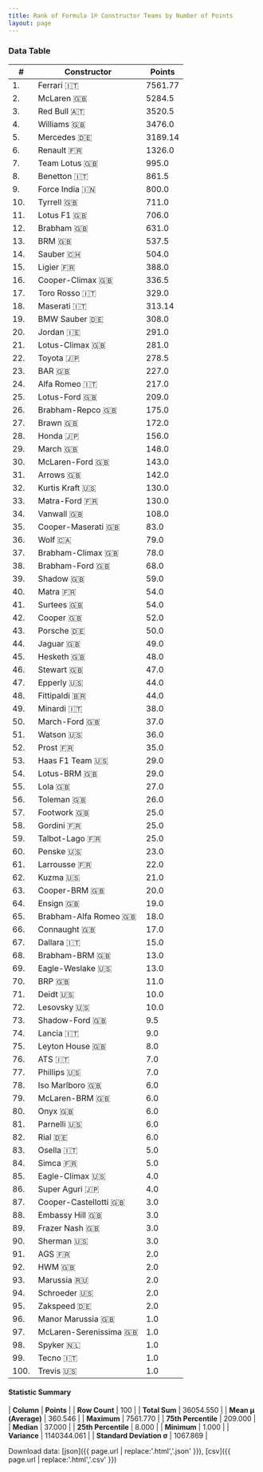 ```yaml
---
title: Rank of Formula 1® Constructor Teams by Number of Points
layout: page
---
```


<canvas id="chart" width="400" height="180"></canvas>
<script>
var data = {
    "datasets": [
        {
            "backgroundColor": [
                "EB212E",
                "E96E30",
                "121D32",
                "EAE4ED",
                "18A19B",
                "FDE139",
                "09630C",
                "73C2FB",
                "F6AFC1",
                "274B72",
                "F6CA46",
                "243F73",
                "144D44",
                "0736A5",
                "0F5DBB",
                "273027",
                "2039C3",
                "C0BEC3",
                "20359D",
                "FFFF01",
                "025839",
                "D70028",
                "FFFFFF",
                "B21827",
                "025839",
                "243F73",
                "E2F833",
                "FFFFFF",
                "E53524",
                "AAAAAA",
                "FFA500",
                "D33949",
                "3FB2B3",
                "336667",
                "1A2446",
                "A3805E",
                "243F73",
                "07316F",
                "FA9B27",
                "888888",
                "888888",
                "273027",
                "DDDDDD",
                "095921",
                "FFFFFF",
                "FFFFFF",
                "DBC75F",
                "888888",
                "1B1D1D",
                "888888",
                "FC8881",
                "0D1773",
                "CF0F18",
                "457439",
                "888888",
                "888888",
                "888888",
                "888888",
                "888888",
                "2077C9",
                "888888",
                "C4333B",
                "888888",
                "888888",
                "888888",
                "888888",
                "888888",
                "888888",
                "1A284B",
                "888888",
                "888888",
                "888888",
                "888888",
                "888888",
                "888888",
                "888888",
                "888888",
                "888888",
                "888888",
                "888888",
                "888888",
                "888888",
                "888888",
                "888888",
                "888888",
                "E30010",
                "888888",
                "888888",
                "888888",
                "888888",
                "888888",
                "888888",
                "5E0A16",
                "888888",
                "888888",
                "5E0A16",
                "888888",
                "FFA500",
                "888888",
                "888888"
            ],
            "borderColor": [
                "16191A",
                "0D1D20",
                "FDCC2F",
                "082957",
                "D7D7D5",
                "424B52",
                "444444",
                "444444",
                "C81625",
                "444444",
                "444444",
                "444444",
                "444444",
                "A17A5D",
                "444444",
                "444444",
                "FC181D",
                "444444",
                "444444",
                "444444",
                "444444",
                "444444",
                "444444",
                "444444",
                "444444",
                "444444",
                "444444",
                "444444",
                "444444",
                "444444",
                "444444",
                "444444",
                "444444",
                "444444",
                "444444",
                "444444",
                "444444",
                "444444",
                "444444",
                "444444",
                "444444",
                "444444",
                "444444",
                "444444",
                "444444",
                "444444",
                "444444",
                "444444",
                "444444",
                "444444",
                "444444",
                "444444",
                "4D4E52",
                "444444",
                "444444",
                "444444",
                "444444",
                "444444",
                "444444",
                "444444",
                "444444",
                "444444",
                "444444",
                "444444",
                "444444",
                "444444",
                "444444",
                "444444",
                "444444",
                "444444",
                "444444",
                "444444",
                "444444",
                "444444",
                "444444",
                "444444",
                "444444",
                "444444",
                "444444",
                "444444",
                "444444",
                "444444",
                "444444",
                "444444",
                "444444",
                "444444",
                "444444",
                "444444",
                "444444",
                "444444",
                "444444",
                "444444",
                "444444",
                "444444",
                "444444",
                "444444",
                "444444",
                "444444",
                "444444",
                "444444"
            ],
            "borderWidth": 1,
            "data": [
                7561.77,
                5284.5,
                3520.5,
                3476.0,
                3189.14,
                1326.0,
                995.0,
                861.5,
                800.0,
                711.0,
                706.0,
                631.0,
                537.5,
                504.0,
                388.0,
                336.5,
                329.0,
                313.14,
                308.0,
                291.0,
                281.0,
                278.5,
                227.0,
                217.0,
                209.0,
                175.0,
                172.0,
                156.0,
                148.0,
                143.0,
                142.0,
                130.0,
                130.0,
                108.0,
                83.0,
                79.0,
                78.0,
                68.0,
                59.0,
                54.0,
                54.0,
                52.0,
                50.0,
                49.0,
                48.0,
                47.0,
                44.0,
                44.0,
                38.0,
                37.0,
                36.0,
                35.0,
                29.0,
                29.0,
                27.0,
                26.0,
                25.0,
                25.0,
                25.0,
                23.0,
                22.0,
                21.0,
                20.0,
                19.0,
                18.0,
                17.0,
                15.0,
                13.0,
                13.0,
                11.0,
                10.0,
                10.0,
                9.5,
                9.0,
                8.0,
                7.0,
                7.0,
                6.0,
                6.0,
                6.0,
                6.0,
                6.0,
                5.0,
                5.0,
                4.0,
                4.0,
                3.0,
                3.0,
                3.0,
                3.0,
                2.0,
                2.0,
                2.0,
                2.0,
                2.0,
                1.0,
                1.0,
                1.0,
                1.0,
                1.0
            ],
            "label": "Points"
        }
    ],
    "labels": [
        "Ferrari",
        "McLaren",
        "Red Bull",
        "Williams",
        "Mercedes",
        "Renault",
        "Team Lotus",
        "Benetton",
        "Force India",
        "Tyrrell",
        "Lotus F1",
        "Brabham",
        "BRM",
        "Sauber",
        "Ligier",
        "Cooper-Climax",
        "Toro Rosso",
        "Maserati",
        "BMW Sauber",
        "Jordan",
        "Lotus-Climax",
        "Toyota",
        "BAR",
        "Alfa Romeo",
        "Lotus-Ford",
        "Brabham-Repco",
        "Brawn",
        "Honda",
        "March",
        "McLaren-Ford",
        "Arrows",
        "Kurtis Kraft",
        "Matra-Ford",
        "Vanwall",
        "Cooper-Maserati",
        "Wolf",
        "Brabham-Climax",
        "Brabham-Ford",
        "Shadow",
        "Matra",
        "Surtees",
        "Cooper",
        "Porsche",
        "Jaguar",
        "Hesketh",
        "Stewart",
        "Epperly",
        "Fittipaldi",
        "Minardi",
        "March-Ford",
        "Watson",
        "Prost",
        "Haas F1 Team",
        "Lotus-BRM",
        "Lola",
        "Toleman",
        "Footwork",
        "Gordini",
        "Talbot-Lago",
        "Penske",
        "Larrousse",
        "Kuzma",
        "Cooper-BRM",
        "Ensign",
        "Brabham-Alfa Romeo",
        "Connaught",
        "Dallara",
        "Brabham-BRM",
        "Eagle-Weslake",
        "BRP",
        "Deidt",
        "Lesovsky",
        "Shadow-Ford",
        "Lancia",
        "Leyton House",
        "ATS",
        "Phillips",
        "Iso Marlboro",
        "McLaren-BRM",
        "Onyx",
        "Parnelli",
        "Rial",
        "Osella",
        "Simca",
        "Eagle-Climax",
        "Super Aguri",
        "Cooper-Castellotti",
        "Embassy Hill",
        "Frazer Nash",
        "Sherman",
        "AGS",
        "HWM",
        "Marussia",
        "Schroeder",
        "Zakspeed",
        "Manor Marussia",
        "McLaren-Serenissima",
        "Spyker",
        "Tecno",
        "Trevis"
    ]
};
var options = {
  legend: {
    display: false
  },
  scales: {
    xAxes: [{
      ticks: {
        beginAtZero: true,
        maxRotation: 180,
        display: window.innerWidth > 800
      }
    }],
    yAxes: [{
      ticks: {
        beginAtZero: true
      }
    }]
  },
  onResize: function(chart, size) {
    chart.options.scales.xAxes[0].ticks.display = size.width > 800;
  }
};
var chart = new Chart("chart", {
    data: data,
    type: 'bar',
    options: options
});
</script>



### Data Table

| # | Constructor | Points |
|--|--|--|
| 1. | Ferrari 🇮🇹 | 7561.77 |
| 2. | McLaren 🇬🇧 | 5284.5 |
| 3. | Red Bull 🇦🇹 | 3520.5 |
| 4. | Williams 🇬🇧 | 3476.0 |
| 5. | Mercedes 🇩🇪 | 3189.14 |
| 6. | Renault 🇫🇷 | 1326.0 |
| 7. | Team Lotus 🇬🇧 | 995.0 |
| 8. | Benetton 🇮🇹 | 861.5 |
| 9. | Force India 🇮🇳 | 800.0 |
| 10. | Tyrrell 🇬🇧 | 711.0 |
| 11. | Lotus F1 🇬🇧 | 706.0 |
| 12. | Brabham 🇬🇧 | 631.0 |
| 13. | BRM 🇬🇧 | 537.5 |
| 14. | Sauber 🇨🇭 | 504.0 |
| 15. | Ligier 🇫🇷 | 388.0 |
| 16. | Cooper-Climax 🇬🇧 | 336.5 |
| 17. | Toro Rosso 🇮🇹 | 329.0 |
| 18. | Maserati 🇮🇹 | 313.14 |
| 19. | BMW Sauber 🇩🇪 | 308.0 |
| 20. | Jordan 🇮🇪 | 291.0 |
| 21. | Lotus-Climax 🇬🇧 | 281.0 |
| 22. | Toyota 🇯🇵 | 278.5 |
| 23. | BAR 🇬🇧 | 227.0 |
| 24. | Alfa Romeo 🇮🇹 | 217.0 |
| 25. | Lotus-Ford 🇬🇧 | 209.0 |
| 26. | Brabham-Repco 🇬🇧 | 175.0 |
| 27. | Brawn 🇬🇧 | 172.0 |
| 28. | Honda 🇯🇵 | 156.0 |
| 29. | March 🇬🇧 | 148.0 |
| 30. | McLaren-Ford 🇬🇧 | 143.0 |
| 31. | Arrows 🇬🇧 | 142.0 |
| 32. | Kurtis Kraft 🇺🇸 | 130.0 |
| 33. | Matra-Ford 🇫🇷 | 130.0 |
| 34. | Vanwall 🇬🇧 | 108.0 |
| 35. | Cooper-Maserati 🇬🇧 | 83.0 |
| 36. | Wolf 🇨🇦 | 79.0 |
| 37. | Brabham-Climax 🇬🇧 | 78.0 |
| 38. | Brabham-Ford 🇬🇧 | 68.0 |
| 39. | Shadow 🇬🇧 | 59.0 |
| 40. | Matra 🇫🇷 | 54.0 |
| 41. | Surtees 🇬🇧 | 54.0 |
| 42. | Cooper 🇬🇧 | 52.0 |
| 43. | Porsche 🇩🇪 | 50.0 |
| 44. | Jaguar 🇬🇧 | 49.0 |
| 45. | Hesketh 🇬🇧 | 48.0 |
| 46. | Stewart 🇬🇧 | 47.0 |
| 47. | Epperly 🇺🇸 | 44.0 |
| 48. | Fittipaldi 🇧🇷 | 44.0 |
| 49. | Minardi 🇮🇹 | 38.0 |
| 50. | March-Ford 🇬🇧 | 37.0 |
| 51. | Watson 🇺🇸 | 36.0 |
| 52. | Prost 🇫🇷 | 35.0 |
| 53. | Haas F1 Team 🇺🇸 | 29.0 |
| 54. | Lotus-BRM 🇬🇧 | 29.0 |
| 55. | Lola 🇬🇧 | 27.0 |
| 56. | Toleman 🇬🇧 | 26.0 |
| 57. | Footwork 🇬🇧 | 25.0 |
| 58. | Gordini 🇫🇷 | 25.0 |
| 59. | Talbot-Lago 🇫🇷 | 25.0 |
| 60. | Penske 🇺🇸 | 23.0 |
| 61. | Larrousse 🇫🇷 | 22.0 |
| 62. | Kuzma 🇺🇸 | 21.0 |
| 63. | Cooper-BRM 🇬🇧 | 20.0 |
| 64. | Ensign 🇬🇧 | 19.0 |
| 65. | Brabham-Alfa Romeo 🇬🇧 | 18.0 |
| 66. | Connaught 🇬🇧 | 17.0 |
| 67. | Dallara 🇮🇹 | 15.0 |
| 68. | Brabham-BRM 🇬🇧 | 13.0 |
| 69. | Eagle-Weslake 🇺🇸 | 13.0 |
| 70. | BRP 🇬🇧 | 11.0 |
| 71. | Deidt 🇺🇸 | 10.0 |
| 72. | Lesovsky 🇺🇸 | 10.0 |
| 73. | Shadow-Ford 🇬🇧 | 9.5 |
| 74. | Lancia 🇮🇹 | 9.0 |
| 75. | Leyton House 🇬🇧 | 8.0 |
| 76. | ATS 🇮🇹 | 7.0 |
| 77. | Phillips 🇺🇸 | 7.0 |
| 78. | Iso Marlboro 🇬🇧 | 6.0 |
| 79. | McLaren-BRM 🇬🇧 | 6.0 |
| 80. | Onyx 🇬🇧 | 6.0 |
| 81. | Parnelli 🇺🇸 | 6.0 |
| 82. | Rial 🇩🇪 | 6.0 |
| 83. | Osella 🇮🇹 | 5.0 |
| 84. | Simca 🇫🇷 | 5.0 |
| 85. | Eagle-Climax 🇺🇸 | 4.0 |
| 86. | Super Aguri 🇯🇵 | 4.0 |
| 87. | Cooper-Castellotti 🇬🇧 | 3.0 |
| 88. | Embassy Hill 🇬🇧 | 3.0 |
| 89. | Frazer Nash 🇬🇧 | 3.0 |
| 90. | Sherman 🇺🇸 | 3.0 |
| 91. | AGS 🇫🇷 | 2.0 |
| 92. | HWM 🇬🇧 | 2.0 |
| 93. | Marussia 🇷🇺 | 2.0 |
| 94. | Schroeder 🇺🇸 | 2.0 |
| 95. | Zakspeed 🇩🇪 | 2.0 |
| 96. | Manor Marussia 🇬🇧 | 1.0 |
| 97. | McLaren-Serenissima 🇬🇧 | 1.0 |
| 98. | Spyker 🇳🇱 | 1.0 |
| 99. | Tecno 🇮🇹 | 1.0 |
| 100. | Trevis 🇺🇸 | 1.0 |

#### Statistic Summary

| **Column** | **Points** |
| **Row Count** | 100 |
| **Total Sum** | 36054.550 |
| **Mean μ (Average)** | 360.546 |
| **Maximum** | 7561.770 |
| **75th Percentile** | 209.000 |
| **Median** | 37.000 |
| **25th Percentile** | 8.000 |
| **Minimum** | 1.000 |
| **Variance** | 1140344.061 |
| **Standard Deviation σ** | 1067.869 |

Download data: [json]({{ page.url | replace:'.html','.json' }}), [csv]({{ page.url | replace:'.html','.csv' }})
